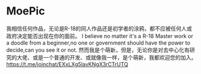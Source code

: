 # MoePic
我相信任何作品，无论是R-18的同人作品还是初学者的涂鸦，都不应被任何人或政府决定能否出现在你的面前。
I believe no matter it's a R-18 Master work or a doodle from a beginner,no one or government should have the power to  decide,can you see it or not.
然而我是个萌新，但是，无论你是对去中心化有研究的大佬、或是一个普通的开发、或就像我一样，是个萌新，我都欢迎您的加入。
https://t.me/joinchat/EXxLXg5lavKNgX3rCTrUTQ

